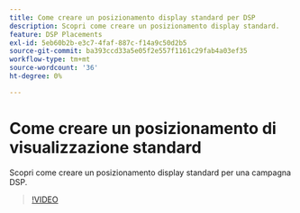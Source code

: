 ```yaml
---
title: Come creare un posizionamento display standard per DSP
description: Scopri come creare un posizionamento display standard.
feature: DSP Placements
exl-id: 5eb60b2b-e3c7-4faf-887c-f14a9c50d2b5
source-git-commit: ba393ccd33a5e05f2e557f1161c29fab4a03ef35
workflow-type: tm+mt
source-wordcount: '36'
ht-degree: 0%

---
```


# Come creare un posizionamento di visualizzazione standard

Scopri come creare un posizionamento display standard per una campagna DSP.

>[!VIDEO](https://video.tv.adobe.com/v/340454)
